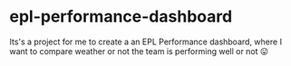 # epl-performance-dashboard
Its's a project for me to create a an EPL Performance dashboard, where I want to compare weather or not the team is performing well  or not 😛 
